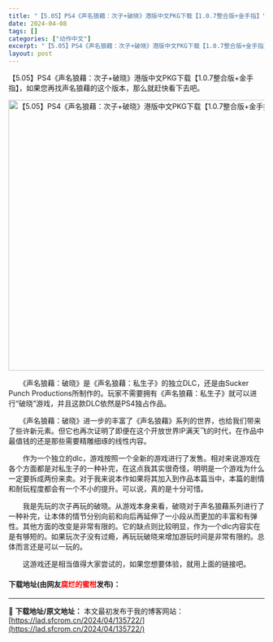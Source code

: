 ```yaml
---
title: "【5.05】PS4《声名狼藉：次子+破晓》港版中文PKG下载【1.0.7整合版+金手指】"
date: 2024-04-08
tags: []
categories: ["动作中文"]
excerpt: "【5.05】PS4《声名狼藉：次子+破晓》港版中文PKG下载【1.0.7整合版+金手指】，如果您再找声名狼藉的这个版本，那么就赶快看下去吧。 　　《声名狼藉：破晓》是《声名狼藉：私生子》的独立DLC，还是由Sucker Punch Productions所制作的。玩家不需要拥有《声名狼藉：私生子》就&hellip;"
layout: post
---
```


 <p>【5.05】PS4《声名狼藉：次子+破晓》港版中文PKG下载【1.0.7整合版+金手指】，如果您再找声名狼藉的这个版本，那么就赶快看下去吧。</p> <p align="center"><img border="0" src="https://lad.sfcrom.cn/wp-content/uploads/2024/04/20240408_66135719e7d9e.webp" width="533" alt="【5.05】PS4《声名狼藉：次子+破晓》港版中文PKG下载【1.0.7整合版+金手指】" /></p> <p>　　《声名狼藉：破晓》是《声名狼藉：私生子》的独立DLC，还是由Sucker Punch Productions所制作的。玩家不需要拥有《声名狼藉：私生子》就可以进行&ldquo;破晓&rdquo;游戏，并且这款DLC依然是PS4独占作品。</p> <p>　　《声名狼藉：破晓》进一步的丰富了《声名狼藉》系列的世界，也给我们带来了些许新元素。但它也再次证明了即便在这个开放世界IP满天飞的时代，在作品中最值钱的还是那些需要精雕细琢的线性内容。</p> <p>　　作为一个独立的dlc，游戏按照一个全新的游戏进行了发售。相对来说游戏在各个方面都是对私生子的一种补完，在这点我其实很奇怪，明明是一个游戏为什么一定要拆成两份来卖。对于我来说本作如果将其加入到作品本篇当中，本篇的剧情和耐玩程度都会有一个不小的提升。可以说，真的是十分可惜。</p> <p>　　我是先玩的次子再玩的破晓。从游戏本身来看，破晓对于声名狼藉系列进行了一种补完，让本体的情节分别向前和向后再延伸了一小段从而更加的丰富和有弹性。其他方面的改变是非常有限的。它的缺点则比较明显，作为一个dlc内容实在是有够短的。如果玩次子没有过瘾，再玩玩破晓来增加游玩时间是非常有限的。总体而言还是可以一玩的。</p> <p>　　这游戏还是相当值得大家尝试的，如果您想要体验，就用上面的链接吧。</p> <p><h4>下载地址(由网友<font color="red">腐烂的蜜柑</font>发布)：</h4></p> 

---
📖 **下载地址/原文地址：** 本文最初发布于我的博客网站：[https://lad.sfcrom.cn/2024/04/135722/](https://lad.sfcrom.cn/2024/04/135722/)
